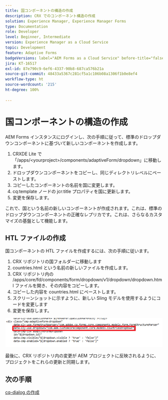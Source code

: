 ```yaml
---
title: 国コンポーネントの構造の作成
description: CRX でのコンポーネント構造の作成
solution: Experience Manager, Experience Manager Forms
type: Documentation
role: Developer
level: Beginner, Intermediate
version: Experience Manager as a Cloud Service
topic: Development
feature: Adaptive Forms
badgeVersions: label="AEM Forms as a Cloud Service" before-title="false"
jira: KT-16517
exl-id: 87e790c9-6ef6-4337-90b8-687ca576b21a
source-git-commit: 48433a5367c281cf5a1c106b08a1306f1b0e8ef4
workflow-type: ht
source-wordcount: '215'
ht-degree: 100%

---
```


# 国コンポーネントの構造の作成

AEM Forms インスタンスにログインし、次の手順に従って、標準のドロップダウンコンポーネントに基づいて新しいコンポーネントを作成します。

1. CRXDE Lite で「/apps/&lt;yourproject>/components/adaptiveForm/dropdown」に移動します。
2. ドロップダウンコンポーネントをコピーし、同じディレクトリレベルにペーストします。
3. コピーしたコンポーネントの名前を国に変更します。
4. cq:template ノードの jcr:title プロパティを国に更新します。
5. 変更を保存します。

これで、国という名前の新しいコンポーネントが作成されます。これは、標準のドロップダウンコンポーネントの正確なレプリカです。これは、さらなるカスタマイズの基盤として機能します。

## HTL ファイルの作成

国コンポーネントの HTL ファイルを作成するには、次の手順に従います。

1. CRX リポジトリの国フォルダーに移動します
2. countries.html という名前の新しいファイルを作成します。
3. CRX リポジトリ内の /apps/core/fd/components/form/dropdown/v1/dropdown/dropdown.html ファイルを開き、その内容をコピーします。
4. コピーした内容を countries.html にペーストします。
5. スクリーンショットに示すように、新しい Sling モデルを使用するようにコードを変更します
6. 変更を保存します。

![Sling モデル](assets/countriesdropdown.png)

最後に、CRX リポジトリ内の変更が AEM プロジェクトに反映されるように、プロジェクトをこれらの更新と同期します。


## 次の手順

[cq-dialog の作成](./dialog.md)
